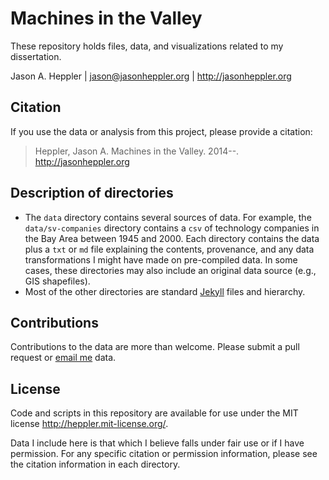 # Machines in the Valley

These repository holds files, data, and visualizations related to my 
dissertation. 

Jason A. Heppler | <jason@jasonheppler.org> | http://jasonheppler.org

## Citation

If you use the data or analysis from this project, please provide a 
citation:

> Heppler, Jason A. Machines in the Valley. 2014--. 
> <http://jasonheppler.org>

## Description of directories

-   The `data` directory contains several sources of data. For example, 
    the `data/sv-companies` directory contains a `csv` of technology 
    companies in the Bay Area between 1945 and 2000. Each directory 
    contains the data plus a `txt` or `md` file explaining the contents, 
    provenance, and any data transformations I might have made on 
    pre-compiled data. In some cases, these directories may also 
    include an original data source (e.g., GIS shapefiles).
-   Most of the other directories are standard [Jekyll][] files and 
    hierarchy.

## Contributions

Contributions to the data are more than welcome. Please submit a pull 
request or [email me][] data.

## License

Code and scripts in this repository are available for use under the MIT
license <http://heppler.mit-license.org/>. 

Data I include here is that which I believe falls under fair use or if I 
have permission. For any specific citation or permission information, 
please see the citation information in each directory.

  [Jekyll]: http://jekyllrb.com/
  [email me]: mailto:jason@jasonheppler.org
